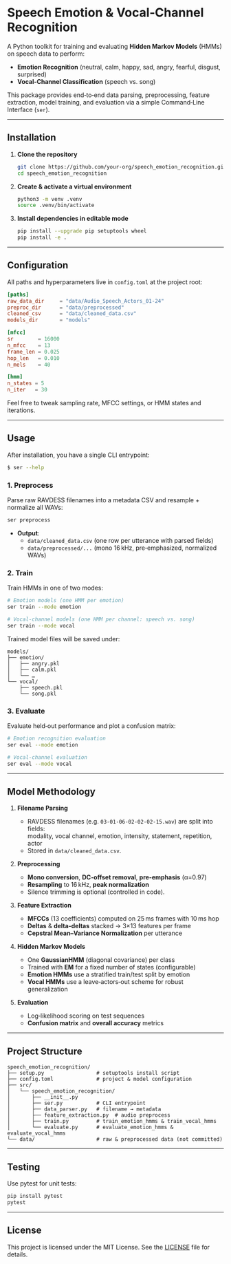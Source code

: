 # Speech Emotion & Vocal‑Channel Recognition

A Python toolkit for training and evaluating **Hidden Markov Models** (HMMs) on speech data to perform:

- **Emotion Recognition** (neutral, calm, happy, sad, angry, fearful, disgust, surprised)  
- **Vocal‑Channel Classification** (speech vs. song)

This package provides end‑to‑end data parsing, preprocessing, feature extraction, model training, and evaluation via a simple Command‑Line Interface (`ser`).

---

## Installation

1. **Clone the repository**  
   ```bash
   git clone https://github.com/your‑org/speech_emotion_recognition.git
   cd speech_emotion_recognition
   ```

2. **Create & activate a virtual environment**  
   ```bash
   python3 -m venv .venv
   source .venv/bin/activate
   ```

3. **Install dependencies in editable mode**  
   ```bash
   pip install --upgrade pip setuptools wheel
   pip install -e .
   ```

---

## Configuration

All paths and hyperparameters live in `config.toml` at the project root:

```toml
[paths]
raw_data_dir     = "data/Audio_Speech_Actors_01-24"
preproc_dir      = "data/preprocessed"
cleaned_csv      = "data/cleaned_data.csv"
models_dir       = "models"

[mfcc]
sr        = 16000
n_mfcc    = 13
frame_len = 0.025
hop_len   = 0.010
n_mels    = 40

[hmm]
n_states = 5
n_iter   = 30
```

Feel free to tweak sampling rate, MFCC settings, or HMM states and iterations.

---

## Usage

After installation, you have a single CLI entrypoint:  

```bash
$ ser --help
```

### 1. Preprocess

Parse raw RAVDESS filenames into a metadata CSV and resample + normalize all WAVs:

```bash
ser preprocess
```

- **Output**:  
  - `data/cleaned_data.csv` (one row per utterance with parsed fields)  
  - `data/preprocessed/...` (mono 16 kHz, pre‑emphasized, normalized WAVs)

### 2. Train

Train HMMs in one of two modes:

```bash
# Emotion models (one HMM per emotion)
ser train --mode emotion

# Vocal‑channel models (one HMM per channel: speech vs. song)
ser train --mode vocal
```

Trained model files will be saved under:

```
models/
├── emotion/
│   ├── angry.pkl
│   ├── calm.pkl
│   └── … 
└── vocal/
    ├── speech.pkl
    └── song.pkl
```

### 3. Evaluate

Evaluate held‑out performance and plot a confusion matrix:

```bash
# Emotion recognition evaluation
ser eval --mode emotion

# Vocal-channel evaluation
ser eval --mode vocal
```

---

## Model Methodology

1. **Filename Parsing**  
   - RAVDESS filenames (e.g. `03-01-06-02-02-02-15.wav`) are split into fields:  
     modality, vocal channel, emotion, intensity, statement, repetition, actor  
   - Stored in `data/cleaned_data.csv`.

2. **Preprocessing**  
   - **Mono conversion**, **DC‑offset removal**, **pre‑emphasis** (α=0.97)  
   - **Resampling** to 16 kHz, **peak normalization**  
   - Silence trimming is optional (controlled in code).

3. **Feature Extraction**  
   - **MFCCs** (13 coefficients) computed on 25 ms frames with 10 ms hop  
   - **Deltas** & **delta‑deltas** stacked → 3×13 features per frame  
   - **Cepstral Mean–Variance Normalization** per utterance

4. **Hidden Markov Models**  
   - One **GaussianHMM** (diagonal covariance) per class  
   - Trained with **EM** for a fixed number of states (configurable)  
   - **Emotion HMMs** use a stratified train/test split by emotion  
   - **Vocal HMMs** use a leave‑actors‑out scheme for robust generalization  

5. **Evaluation**  
   - Log‑likelihood scoring on test sequences  
   - **Confusion matrix** and **overall accuracy** metrics  

---

## Project Structure

```
speech_emotion_recognition/
├── setup.py                 # setuptools install script
├── config.toml              # project & model configuration
├── src/
│   └── speech_emotion_recognition/
│       ├── __init__.py
│       ├── ser.py           # CLI entrypoint
│       ├── data_parser.py   # filename → metadata
│       ├── feature_extraction.py  # audio preprocess
│       ├── train.py         # train_emotion_hmms & train_vocal_hmms
│       └── evaluate.py      # evaluate_emotion_hmms & evaluate_vocal_hmms
└── data/                    # raw & preprocessed data (not committed)
```

---

## Testing

Use pytest for unit tests:

```bash
pip install pytest
pytest
```

---

## License

This project is licensed under the MIT License. See the [LICENSE](LICENSE) file for details.